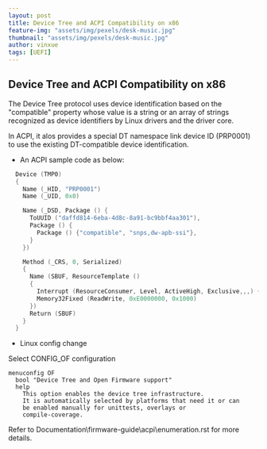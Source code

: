 ```yaml
---
layout: post
title: Device Tree and ACPI Compatibility on x86
feature-img: "assets/img/pexels/desk-music.jpg"
thumbnail: "assets/img/pexels/desk-music.jpg"
author: vinxue
tags: [UEFI]
---
```


## Device Tree and ACPI Compatibility on x86

The Device Tree protocol uses device identification based on the "compatible" property whose value is a string or an array of strings recognized as device identifiers by Linux drivers and the driver core.

In ACPI, it alos provides a special DT namespace link device ID (PRP0001) to use the existing DT-compatible device identification.

- An ACPI sample code as below:

```c
  Device (TMP0)
  {
    Name (_HID, "PRP0001")
    Name (_UID, 0x0)

    Name (_DSD, Package () {
      ToUUID ("daffd814-6eba-4d8c-8a91-bc9bbf4aa301"),
      Package () {
        Package () {"compatible", "snps,dw-apb-ssi"},
      }
    })

    Method (_CRS, 0, Serialized)
    {
      Name (SBUF, ResourceTemplate ()
      {
        Interrupt (ResourceConsumer, Level, ActiveHigh, Exclusive,,,) {32}
        Memory32Fixed (ReadWrite, 0xE0000000, 0x1000)
      })
      Return (SBUF)
    }
  }
```

- Linux config change

Select CONFIG_OF configuration

```
menuconfig OF
  bool "Device Tree and Open Firmware support"
  help
    This option enables the device tree infrastructure.
    It is automatically selected by platforms that need it or can
    be enabled manually for unittests, overlays or
    compile-coverage.
```

Refer to Documentation\firmware-guide\acpi\enumeration.rst for more details.
